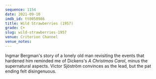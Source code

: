 ```yaml
---
sequence: 1154
date: 2021-09-10
imdb_id: tt0050986
title: Wild Strawberries (1957)
grade: C+
slug: wild-strawberries-1957
venue: Criterion Channel
venue_notes:
---
```


Ingmar Bergman's story of a lonely old man revisiting the events that hardened him reminded me of Dickens's _A Christmas Carol_, minus the supernatural aspects. Victor Sjöström convinces as the lead, but the pat ending felt disingenuous.
